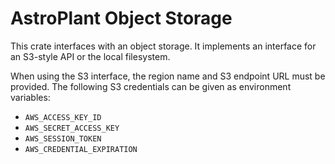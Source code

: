 # AstroPlant Object Storage
This crate interfaces with an object storage.
It implements an interface for an S3-style API or the local filesystem.

When using the S3 interface, the region name and S3 endpoint URL must be provided.
The following S3 credentials can be given as environment variables:
- `AWS_ACCESS_KEY_ID`
- `AWS_SECRET_ACCESS_KEY`
- `AWS_SESSION_TOKEN`
- `AWS_CREDENTIAL_EXPIRATION`
